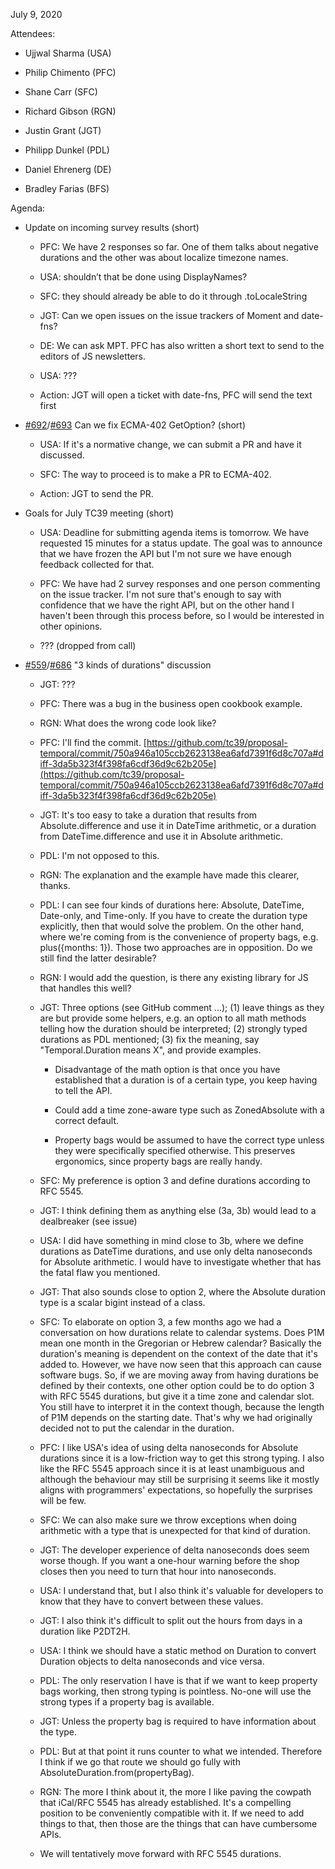 July 9, 2020

Attendees:

* Ujjwal Sharma (USA)

* Philip Chimento (PFC)

* Shane Carr (SFC)

* Richard Gibson (RGN)

* Justin Grant (JGT)

* Philipp Dunkel (PDL)

* Daniel Ehrenerg (DE)

* Bradley Farias (BFS)

Agenda:

* Update on incoming survey results (short)

    * PFC: We have 2 responses so far. One of them talks about negative durations and the other was about localize timezone names.

    * USA: shouldn’t that be done using DisplayNames?

    * SFC: they should already be able to do it through .toLocaleString

    * JGT: Can we open issues on the issue trackers of Moment and date-fns?

    * DE: We can ask MPT. PFC has also written a short text to send to the editors of JS newsletters.

    * USA: ???

    * Action: JGT will open a ticket with date-fns, PFC will send the text first

* [#692](https://github.com/tc39/proposal-temporal/issues/692)/[#693](https://github.com/tc39/proposal-temporal/pull/693#issuecomment-647858712) Can we fix ECMA-402 GetOption? (short)

    * USA: If it's a normative change, we can submit a PR and have it discussed.

    * SFC: The way to proceed is to make a PR to ECMA-402.

    * Action: JGT to send the PR.

* Goals for July TC39 meeting (short)

    * USA: Deadline for submitting agenda items is tomorrow. We have requested 15 minutes for a status update. The goal was to announce that we have frozen the API but I'm not sure we have enough feedback collected for that.

    * PFC: We have had 2 survey responses and one person commenting on the issue tracker. I'm not sure that's enough to say with confidence that we have the right API, but on the other hand I haven't been through this process before, so I would be interested in other opinions.

    * ??? (dropped from call)

* [#559](https://github.com/tc39/proposal-temporal/issues/559)/[#686](https://github.com/tc39/proposal-temporal/issues/686) "3 kinds of durations" discussion

    * JGT: ???

    * PFC: There was a bug in the business open cookbook example.

    * RGN: What does the wrong code look like?

    * PFC: I'll find the commit. [https://github.com/tc39/proposal-temporal/commit/750a946a105ccb2623138ea6afd7391f6d8c707a#diff-3da5b323f4f398fa6cdf36d9c62b205e](https://github.com/tc39/proposal-temporal/commit/750a946a105ccb2623138ea6afd7391f6d8c707a#diff-3da5b323f4f398fa6cdf36d9c62b205e)

    * JGT: It's too easy to take a duration that results from Absolute.difference and use it in DateTime arithmetic, or a duration from DateTime.difference and use it in Absolute arithmetic.

    * PDL: I'm not opposed to this.

    * RGN: The explanation and the example have made this clearer, thanks.

    * PDL: I can see four kinds of durations here: Absolute, DateTime, Date-only, and Time-only. If you have to create the duration type explicitly, then that would solve the problem. On the other hand, where we're coming from is the convenience of property bags, e.g. plus({months: 1}). Those two approaches are in opposition. Do we still find the latter desirable?

    * RGN: I would add the question, is there any existing library for JS that handles this well?

    * JGT: Three options (see GitHub comment ...); (1) leave things as they are but provide some helpers, e.g. an option to all math methods telling how the duration should be interpreted; (2) strongly typed durations as PDL mentioned; (3) fix the meaning, say "Temporal.Duration means X", and provide examples.

        * Disadvantage of the math option is that once you have established that a duration is of a certain type, you keep having to tell the API.

        * Could add a time zone-aware type such as ZonedAbsolute with a correct default.

        * Property bags would be assumed to have the correct type unless they were specifically specified otherwise. This preserves ergonomics, since property bags are really handy.

    * SFC: My preference is option 3 and define durations according to RFC 5545.

    * JGT: I think defining them as anything else (3a, 3b) would lead to a dealbreaker (see issue)

    * USA: I did have something in mind close to 3b, where we define durations as DateTime durations, and use only delta nanoseconds for Absolute arithmetic. I would have to investigate whether that has the fatal flaw you mentioned.

    * JGT: That also sounds close to option 2, where the Absolute duration type is a scalar bigint instead of a class.

    * SFC: To elaborate on option 3, a few months ago we had a conversation on how durations relate to calendar systems. Does P1M mean one month in the Gregorian or Hebrew calendar? Basically the duration's meaning is dependent on the context of the date that it's added to. However, we have now seen that this approach can cause software bugs. So, if we are moving away from having durations be defined by their contexts, one other option could be to do option 3 with RFC 5545 durations, but give it a time zone and calendar slot. You still have to interpret it in the context though, because the length of P1M depends on the starting date. That's why we had originally decided not to put the calendar in the duration.

    * PFC: I like USA's idea of using delta nanoseconds for Absolute durations since it is a low-friction way to get this strong typing. I also like the RFC 5545 approach since it is at least unambiguous and although the behaviour may still be surprising it seems like it mostly aligns with programmers' expectations, so hopefully the surprises will be few.

    * SFC: We can also make sure we throw exceptions when doing arithmetic with a type that is unexpected for that kind of duration.

    * JGT: The developer experience of delta nanoseconds does seem worse though. If you want a one-hour warning before the shop closes then you need to turn that hour into nanoseconds.

    * USA: I understand that, but I also think it's valuable for developers to know that they have to convert between these values.

    * JGT: I also think it's difficult to split out the hours from days in a duration like P2DT2H.

    * USA: I think we should have a static method on Duration to convert Duration objects to delta nanoseconds and vice versa.

    * PDL: The only reservation I have is that if we want to keep property bags working, then strong typing is pointless. No-one will use the strong types if a property bag is available.

    * JGT: Unless the property bag is required to have information about the type.

    * PDL: But at that point it runs counter to what we intended. Therefore I think if we go that route we should go fully with AbsoluteDuration.from(propertyBag).

    * RGN: The more I think about it, the more I like paving the cowpath that iCal/RFC 5545 has already established. It's a compelling position to be conveniently compatible with it. If we need to add things to that, then those are the things that can have cumbersome APIs.

    * We will tentatively move forward with RFC 5545 durations.
